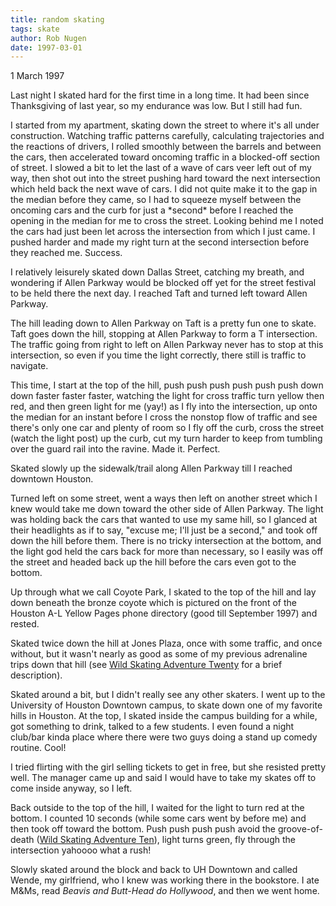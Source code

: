 ```yaml
---
title: random skating
tags: skate
author: Rob Nugen
date: 1997-03-01
---
```


<p class=date>1 March 1997</p>

<p>Last night I skated hard for the first time in a long time.  It had been since
Thanksgiving of last year, so my endurance was low.  But I still had fun.</p>

<p>I started from my apartment, skating down the street to where it's all under
construction.  Watching traffic patterns carefully, calculating trajectories
and the reactions of drivers, I rolled smoothly between the barrels and 
between the cars, then accelerated toward oncoming traffic in a blocked-off
section of street.  I slowed a bit to let the last of a wave of cars veer left
out of my way, then shot out into the street pushing hard toward the next 
intersection which held back the next wave of cars.  I did not quite make it
to the gap in the median before they came, so I had to squeeze myself between
the oncoming cars and the curb for just a *second* before I reached the
opening in the median for me to cross the street.  Looking behind me I noted
the cars had just been let across the intersection from which I just came.
I pushed harder and made my right turn at the second intersection before they
reached me.  Success.</p>

<p>I relatively leisurely skated down Dallas Street, catching my breath, and
wondering if Allen Parkway would be blocked off yet for the street festival to
be held there the next day.   I reached Taft and turned left toward Allen 
Parkway.</p>

<p>The hill leading down to Allen Parkway on Taft is a pretty fun one to skate.
Taft goes down the hill, stopping at Allen Parkway to form a T intersection.
The traffic going from right to left on Allen Parkway never has to stop at this
intersection, so even if you time the light correctly, there still is traffic 
to navigate.</p>

<p>This time, I start at the top of the hill, push push push push push push down
down faster faster faster, watching the light for cross traffic turn yellow
then red, and then green light for me (yay!) as I fly into the intersection, 
up onto the median for an instant before I cross the nonstop flow of traffic 
and see there's only one car and plenty of room so I fly off the curb, cross 
the street (watch the light post) up the curb, cut my turn harder to keep 
from tumbling over the guard rail into the ravine.  Made it.  
Perfect.</p>

<p>Skated slowly up the sidewalk/trail along Allen Parkway till I reached downtown
Houston.</p>

<p>Turned left on some street, went a ways then left on another street which I
knew would take me down toward the other side of Allen Parkway.  The light was
holding back the cars that wanted to use my same hill, so I glanced at their
headlights as if to say, "excuse me; I'll just be a second," and took off down
the hill before them.  There is no tricky intersection at the bottom, and the
light god held the cars back for more than necessary, so I easily was off the
street and headed back up the hill before the cars even got to the bottom.</p>

<p>Up through what we call Coyote Park, I skated to the top of the hill and lay 
down beneath the bronze coyote which is pictured on the front of the Houston
A-L Yellow Pages phone directory (good till September 1997) and rested.</p>

<p>Skated twice down the hill at Jones Plaza, once with some traffic, and once
without, but it wasn't nearly as good as some of my previous adrenaline trips
down that hill (see 
<a href=/skate/skate20.html>Wild Skating Adventure Twenty</a>
for a brief description).</p>

<p>Skated around a bit, but I didn't really see any other skaters.
I went up to the University of Houston Downtown campus, to skate down one of 
my favorite hills in Houston.  At the top, I skated inside the campus building
for a while, got something to drink, talked to a few students.  I even found
a night club/bar kinda place where there were two guys doing a stand up comedy
routine.  Cool!</p>

<p>I tried flirting with the girl selling tickets to get in free, but she resisted
pretty well.  The manager came up and said I would have to take my skates off
to come inside anyway, so I left.</p>

<p>Back outside to the top of the hill, I waited for the light to turn
red at the bottom.  I counted 10 seconds (while some cars went by
before me) and then took off toward the bottom.  Push push push push
avoid the groove-of-death (<a href=/skate/skate10.html>Wild Skating
Adventure Ten</a>), light turns green, fly through the intersection
yahoooo what a rush!</p>

<p>Slowly skated around the block and back to UH Downtown and called Wende, my 
girlfriend, who I knew was working there in the bookstore.  I ate M&amp;Ms, read
<i>Beavis and Butt-Head do Hollywood</i>, and then we went home.</p>
